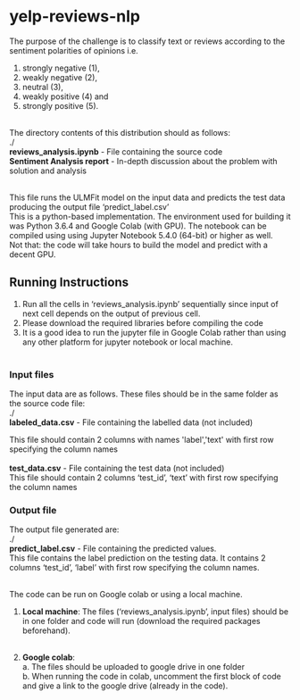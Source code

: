 # yelp-reviews-nlp
The purpose of the challenge is to classify text or reviews according to the sentiment polarities of opinions i.e. <br />
1. strongly negative (1), 
2. weakly negative (2), 
3. neutral (3), 
4. weakly positive  (4) and 
5. strongly positive (5). <br /> <br />
<!-- end of the list -->
The directory contents of this distribution should as follows: <br />
./ <br />
**reviews_analysis.ipynb** - File containing the source code <br />
**Sentiment Analysis report** - In-depth discussion about the problem with solution and analysis <br /><br />

This file runs the ULMFit model on the input data and predicts the test 
data producing the output file ‘predict_label.csv’ <br />
This is a python-based implementation. The environment used for building it 
was Python 3.6.4 and Google Colab (with GPU).  The notebook can be 
compiled using  using Jupyter Notebook 5.4.0 (64-bit) or higher as well.  
Not that: the code will take hours to build the model and predict with a decent 
GPU.

## Running Instructions  
1. Run all the cells in ‘reviews_analysis.ipynb’ sequentially since input 
of next cell depends on the output of previous cell. 
2. Please download the required libraries before compiling the code 
3. It is a good idea to run the jupyter file in Google Colab rather than using 
any other platform for jupyter notebook or local machine.  <br /><br />

### Input files 
The input data are as follows. These files should be in the same folder as the 
source code file: <br />
./ <br />
**labeled_data.csv** - File containing the labelled data (not included) <br />

This file should contain 2 columns with names 'label','text' with first row 
specifying the column names <br /><br />
**test_data.csv** - File containing the test data (not included) <br />
This file should contain 2 columns ‘test_id’, ‘text’ with first row specifying 
the column names <br />

### Output file 
The output file generated are:  <br />
./ <br />
**predict_label.csv** - File containing the predicted values.<br />
 This file contains the label prediction on the testing data. It contains 2 
columns ‘test_id’, ‘label’ with first row specifying the column names. <br /><br />

The code can be run on Google colab or using a local machine. <br />
1. **Local machine**: The files (‘reviews_analysis.ipynb’, input files) should 
be in one folder and code will run (download the required packages 
beforehand). <br /><br />

2. **Google colab**: <br />
a. The files should be uploaded to google drive in one folder <br />
b. When running the code in colab, uncomment the first block of 
code and give a link to the google drive (already in the code). 
